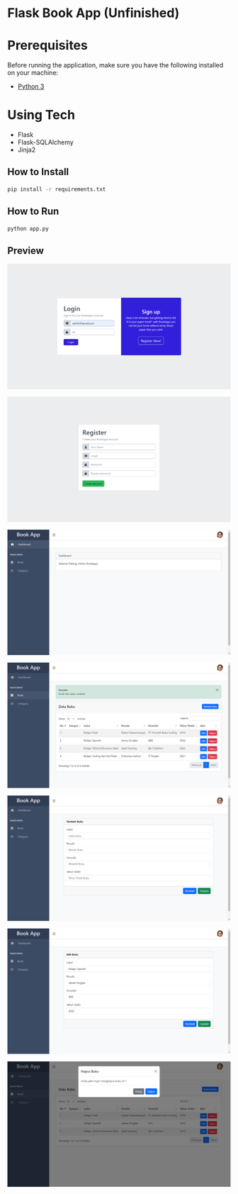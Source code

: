 # Flask Book App (Unfinished)

# Prerequisites
Before running the application, make sure you have the following installed on your machine:
- [Python 3](https://www.python.org/)

# Using Tech
- Flask
- Flask-SQLAlchemy
- Jinja2


## How to Install
```bash
pip install -r requirements.txt
```

## How to Run
```bash
python app.py
```
## Preview
<p align="justify">
  <img src="https://github.com/Hafizcode02/flask-bookapp/blob/main/readme_img/login.png">
</p>
<p align="justify">
  <img src="https://github.com/Hafizcode02/flask-bookapp/blob/main/readme_img/register.png">
</p>
<p align="justify">
  <img src="https://github.com/Hafizcode02/flask-bookapp/blob/main/readme_img/dashboard.png">
</p>
<p align="justify">
  <img src="https://github.com/Hafizcode02/flask-bookapp/blob/main/readme_img/show.png">
</p>
<p align="justify">
  <img src="https://github.com/Hafizcode02/flask-bookapp/blob/main/readme_img/create.png">
</p>
<p align="justify">
  <img src="https://github.com/Hafizcode02/flask-bookapp/blob/main/readme_img/edit.png">
</p>
<p align="justify">
  <img src="https://github.com/Hafizcode02/flask-bookapp/blob/main/readme_img/delete.png">
</p>
